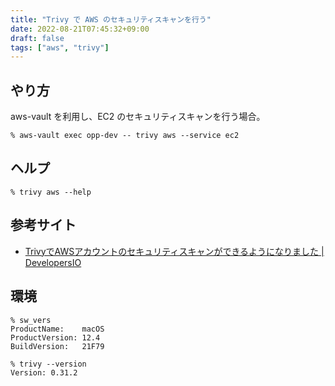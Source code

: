 ```yaml
---
title: "Trivy で AWS のセキュリティスキャンを行う"
date: 2022-08-21T07:45:32+09:00
draft: false
tags: ["aws", "trivy"]
---
```


## やり方

aws-vault を利用し、EC2 のセキュリティスキャンを行う場合。

```console
% aws-vault exec opp-dev -- trivy aws --service ec2
```

## ヘルプ

```console
% trivy aws --help
```

## 参考サイト

- [TrivyでAWSアカウントのセキュリティスキャンができるようになりました | DevelopersIO](https://dev.classmethod.jp/articles/aws-security-scan-by-trivy/)

## 環境

```console
% sw_vers
ProductName:    macOS
ProductVersion: 12.4
BuildVersion:   21F79

% trivy --version
Version: 0.31.2
```
